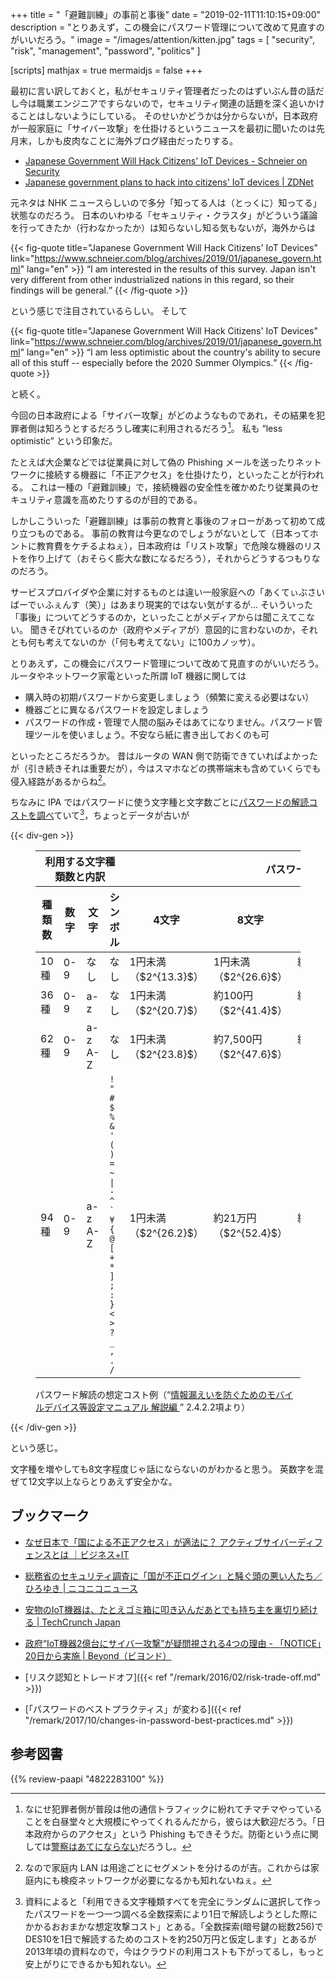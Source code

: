 +++
title = "「避難訓練」の事前と事後"
date = "2019-02-11T11:10:15+09:00"
description = "とりあえず，この機会にパスワード管理について改めて見直すのがいいだろう。"
image = "/images/attention/kitten.jpg"
tags = [ "security", "risk", "management", "password", "politics" ]

[scripts]
  mathjax = true
  mermaidjs = false
+++

最初に言い訳しておくと，私がセキュリティ管理者だったのはずいぶん昔の話だし今は職業エンジニアですらないので，セキュリティ関連の話題を深く追いかけることはしないようにしている。
そのせいかどうかは分からないが，日本政府が一般家庭に「サイバー攻撃」を仕掛けるというニュースを最初に聞いたのは先月末，しかも皮肉なことに海外ブログ経由だったりする。

- [Japanese Government Will Hack Citizens' IoT Devices - Schneier on Security](https://www.schneier.com/blog/archives/2019/01/japanese_govern.html)
- [Japanese government plans to hack into citizens' IoT devices | ZDNet](https://www.zdnet.com/article/japanese-government-plans-to-hack-into-citizens-iot-devices/)

元ネタは NHK ニュースらしいので多分「知ってる人は（とっくに）知ってる」状態なのだろう。
日本のいわゆる「セキュリティ・クラスタ」がどういう議論を行ってきたか（行わなかったか）は知らないし知る気もないが，海外からは

{{< fig-quote title="Japanese Government Will Hack Citizens' IoT Devices" link="https://www.schneier.com/blog/archives/2019/01/japanese_govern.html" lang="en" >}}
<q>I am interested in the results of this survey. Japan isn't very different from other industrialized nations in this regard, so their findings will be general.</q>
{{< /fig-quote >}}

という感じで注目されているらしい。
そして

{{< fig-quote title="Japanese Government Will Hack Citizens' IoT Devices" link="https://www.schneier.com/blog/archives/2019/01/japanese_govern.html" lang="en" >}}
<q>I am less optimistic about the country's ability to secure all of this stuff -- especially before the 2020 Summer Olympics.</q>
{{< /fig-quote >}}

と続く。

今回の日本政府による「サイバー攻撃」がどのようなものであれ，その結果を犯罪者側は知ろうとするだろうし確実に利用されるだろう[^s1]。
私も “less optimistic” という印象だ。

[^s1]: なにせ犯罪者側が普段は他の通信トラフィックに紛れてチマチマやっていることを白昼堂々と大規模にやってくれるんだから，彼らは大歓迎だろう。「日本政府からのアクセス」という Phishing もできそうだ。防衛という点に関しては[警察はあてにならない](https://piyolog.hatenadiary.jp/entry/2019/02/08/043308 "福岡県警本部で発生したマルウェア感染についてまとめてみた - piyolog")だろうし。

たとえば大企業などでは従業員に対して偽の Phishing メールを送ったりネットワークに接続する機器に「不正アクセス」を仕掛けたり，といったことが行われる。
これは一種の「避難訓練」で，接続機器の安全性を確かめたり従業員のセキュリティ意識を高めたりするのが目的である。

しかしこういった「避難訓練」は事前の教育と事後のフォローがあって初めて成り立つものである。
事前の教育は今更なのでしょうがないとして（日本ってホントに教育費をケチるよねぇ），日本政府は「リスト攻撃」で危険な機器のリストを作り上げて（おそらく膨大な数になるだろう），それからどうするつもりなのだろう。

サービスプロバイダや企業に対するものとは違い一般家庭への「あくてぃぶさいばーでぃふぇんす（笑）」はあまり現実的ではない気がするが... そいういった「事後」についてどうするのか，といったことがメディアからは聞こえてこない。
聞きそびれているのか（政府やメディアが）意図的に言わないのか，それとも何も考えてないのか（「何も考えてない」に100カノッサ）。

とりあえず，この機会にパスワード管理について改めて見直すのがいいだろう。
ルータやネットワーク家電といった所謂 IoT 機器に関しては

- 購入時の初期パスワードから変更しましょう（頻繁に変える必要はない）
- 機器ごとに異なるパスワードを設定しましょう
- パスワードの作成・管理で人間の脳みそはあてになりません。パスワード管理ツールを使いましょう。不安なら紙に書き出しておくのも可

といったところだろうか。
昔はルータの WAN 側で防衛できていればよかったが（引き続きそれは重要だが），今はスマホなどの携帯端末も含めていくらでも侵入経路があるからね[^lan1]。

[^lan1]: なので家庭内 LAN は用途ごとにセグメントを分けるのが吉。これからは家庭内にも検疫ネットワークが必要になるかも知れないねぇ。

ちなみに IPA ではパスワードに使う文字種と文字数ごとに[パスワードの解読コストを調べ](https://www.ipa.go.jp/security/ipg/documents/dev_setting_crypt.html "情報漏えいを防ぐためのモバイルデバイス等設定マニュアル：IPA 独立行政法人 情報処理推進機構")ていて[^ipa1]，ちょっとデータが古いが

[^ipa1]: 資料によると「利用できる文字種類すべてを完全にランダムに選択して作ったパスワードを一つ一つ調べる全数探索により1日で解読しようとした際にかかるおおまかな想定攻撃コスト」とある。「全数探索(暗号鍵の総数256)でDES10を1日で解読するためのコストを約250万円と仮定します」とあるが2013年頃の資料なので，今はクラウドの利用コストも下がってるし，もっと安上がりにできるかも知れない。

{{< div-gen >}}
<figure>
<table>
<thead>
<tr>
<th colspan='4'>利用する文字種類数と内訳</th>
<th colspan='4'>パスワード長</th>
</tr>
<tr>
<th>種類数</th>
<th>数字</th>
<th>文字</th>
<th>シンボル</th>
<th>4文字</th>
<th>8文字</th>
<th>12文字</th>
<th>16文字</th>
</tr>
</thead>
<tbody>
<tr><td>10種</td><td>0-9</td><td>なし</td>      <td>なし</td><td>1円未満（$2^{13.3}$）</td><td>1円未満（$2^{26.6}$）</td>  <td>約35円（$2^{39.9}$）</td>     <td>約35万円（$2^{53.2}$）</td></tr>
<tr><td>36種</td><td>0-9</td><td>a-z</td>       <td>なし</td><td>1円未満（$2^{20.7}$）</td><td>約100円（$2^{41.4}$）</td>  <td>約1.65億円（$2^{62.0}$）</td> <td>約276兆円（$2^{82.7}$）</td></tr>
<tr><td>62種</td><td>0-9</td><td>a-z<br>A-Z</td><td>なし</td><td>1円未満（$2^{23.8}$）</td><td>約7,500円（$2^{47.6}$）</td><td>約1,120億円（$2^{71.5}$）</td><td>約165京円（$2^{95.3}$）</td></tr>
<tr><td>94種</td><td>0-9</td><td>a-z<br>A-Z</td><td><code style='font-size:smaller;'>! " # $ %<br>&amp; ' ( ) =<br>~ | - ^ `<br>¥ { @ [<br>+ * ] ; :<br>} &lt; &gt; ? _<br>, . /</code></td>
                                                             <td>1円未満（$2^{26.2}$）</td><td>約21万円（$2^{52.4}$）</td> <td>約16.5兆円（$2^{78.7}$）</td> <td>約129,000京円（$2^{104.9}$）</td></tr>
</tbody>
</table>
<figcaption>パスワード解読の想定コスト例（<q><a href='https://www.ipa.go.jp/files/000026760.pdf'>情報漏えいを防ぐためのモバイルデバイス等設定マニュアル 解説編 <sup><i class='far fa-file-pdf'></i></sup></a></q> 2.4.2.2項より）</figcaption>
</figure>
{{< /div-gen >}}

という感じ。

文字種を増やしても8文字程度じゃ話にならないのがわかると思う。
英数字を混ぜて12文字以上ならとりあえず安全かな。

## ブックマーク

- [なぜ日本で「国による不正アクセス」が適法に？ アクティブサイバーディフェンスとは ｜ビジネス+IT](https://www.sbbit.jp/article/cont1/35989)
- [総務省のセキュリティ調査に「国が不正ログイン」と騒ぐ頭の悪い人たち／ひろゆき | ニコニコニュース](https://news.nicovideo.jp/watch/nw4807944)
- [安物のIoT機器は、たとえゴミ箱に叩き込んだあとでも持ち主を裏切り続ける  |  TechCrunch Japan](https://jp.techcrunch.com/2019/02/01/2019-01-30-cheap-internet-of-things-gadgets-betray-you-even-after-you-toss-them-in-the-trash/)
- [政府“IoT機器2億台にサイバー攻撃”が疑問視される4つの理由 - 「NOTICE」20日から実施 | Beyond（ビヨンド）](https://boxil.jp/beyond/a6051/)

- [リスク認知とトレードオフ]({{< ref "/remark/2016/02/risk-trade-off.md" >}})
- [「パスワードのベストプラクティス」が変わる]({{< ref "/remark/2017/10/changes-in-password-best-practices.md" >}})

## 参考図書

{{% review-paapi "4822283100" %}} <!-- セキュリティはなぜやぶられたのか -->

